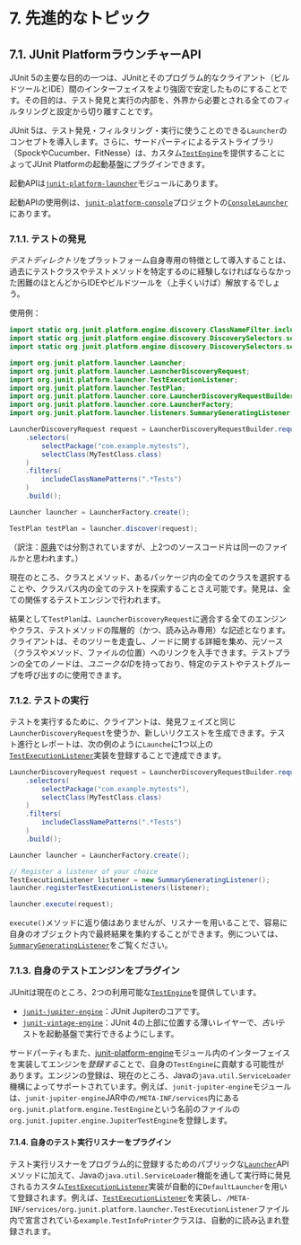 # 7. 先進的なトピック
## 7.1. JUnit PlatformラウンチャーAPI
JUnit 5の主要な目的の一つは、JUnitとそのプログラム的なクライアント（ビルドツールとIDE）間のインターフェイスをより強固で安定したものにすることです。その目的は、テスト発見と実行の内部を、外界から必要とされる全てのフィルタリングと設定から切り離すことです。

JUnit 5は、テスト発見・フィルタリング・実行に使うことのできる`Launcher`のコンセプトを導入します。さらに、サードパーティによるテストライブラリ（SpockやCucumber、FitNesse）は、カスタム[`TestEngine`](https://junit.org/junit5/docs/5.2.0/api/org/junit/platform/engine/TestEngine.html)を提供することによってJUnit Platformの起動基盤にプラグインできます。

起動APIは[`junit-platform-launcher`](https://junit.org/junit5/docs/5.2.0/api/org/junit/platform/launcher/package-summary.html)モジュールにあります。

起動APIの使用例は、[`junit-platform-console`](https://junit.org/junit5/docs/5.2.0/api/org/junit/platform/console/package-summary.html)プロジェクトの[`ConsoleLauncher`](https://junit.org/junit5/docs/5.2.0/api/org/junit/platform/console/ConsoleLauncher.html)にあります。

### 7.1.1. テストの発見
*テストディレクトリ*をプラットフォーム自身専用の特徴として導入することは、過去にテストクラスやテストメソッドを特定するのに経験しなければならなかった困難のほとんどからIDEやビルドツールを（上手くいけば）解放するでしょう。

使用例：
```java
import static org.junit.platform.engine.discovery.ClassNameFilter.includeClassNamePatterns;
import static org.junit.platform.engine.discovery.DiscoverySelectors.selectClass;
import static org.junit.platform.engine.discovery.DiscoverySelectors.selectPackage;

import org.junit.platform.launcher.Launcher;
import org.junit.platform.launcher.LauncherDiscoveryRequest;
import org.junit.platform.launcher.TestExecutionListener;
import org.junit.platform.launcher.TestPlan;
import org.junit.platform.launcher.core.LauncherDiscoveryRequestBuilder;
import org.junit.platform.launcher.core.LauncherFactory;
import org.junit.platform.launcher.listeners.SummaryGeneratingListener;
```

```java
LauncherDiscoveryRequest request = LauncherDiscoveryRequestBuilder.request()
    .selectors(
        selectPackage("com.example.mytests"),
        selectClass(MyTestClass.class)
    )
    .filters(
        includeClassNamePatterns(".*Tests")
    )
    .build();

Launcher launcher = LauncherFactory.create();

TestPlan testPlan = launcher.discover(request);
```

（訳注：[原典](https://junit.org/junit5/docs/5.2.0/user-guide/#launcher-api-discovery)では分割されていますが、上2つのソースコード片は同一のファイルかと思われます。）

現在のところ、クラスとメソッド、あるパッケージ内の全てのクラスを選択することや、クラスパス内の全てのテストを探索することさえ可能です。発見は、全ての関係するテストエンジンで行われます。

結果として`TestPlan`は、`LauncherDiscoveryRequest`に適合する全てのエンジンやクラス、テストメソッドの階層的（かつ、読み込み専用）な記述となります。クライアントは、そのツリーを走査し、ノードに関する詳細を集め、元ソース（クラスやメソッド、ファイルの位置）へのリンクを入手できます。テストプランの全てのノードは、*ユニークなID*を持っており、特定のテストやテストグループを呼び出すのに使用できます。

### 7.1.2. テストの実行
テストを実行するために、クライアントは、発見フェイズと同じ`LauncherDiscoveryRequest`を使うか、新しいリクエストを生成できます。テスト進行とレポートは、次の例のように`Launche`に1つ以上の[`TestExecutionListener`](https://junit.org/junit5/docs/5.2.0/api/org/junit/platform/launcher/TestExecutionListener.html)実装を登録することで達成できます。

```java
LauncherDiscoveryRequest request = LauncherDiscoveryRequestBuilder.request()
    .selectors(
        selectPackage("com.example.mytests"),
        selectClass(MyTestClass.class)
    )
    .filters(
        includeClassNamePatterns(".*Tests")
    )
    .build();

Launcher launcher = LauncherFactory.create();

// Register a listener of your choice
TestExecutionListener listener = new SummaryGeneratingListener();
launcher.registerTestExecutionListeners(listener);

launcher.execute(request);
```

`execute()`メソッドに返り値はありませんが、リスナーを用いることで、容易に自身のオブジェクト内で最終結果を集約することができます。例については、[`SummaryGeneratingListener`](https://junit.org/junit5/docs/5.2.0/api/org/junit/platform/launcher/listeners/SummaryGeneratingListener.html)をご覧ください。

### 7.1.3. 自身のテストエンジンをプラグイン
JUnitは現在のところ、2つの利用可能な[`TestEngine`](https://junit.org/junit5/docs/5.2.0/api/org/junit/platform/engine/TestEngine.html)を提供しています。
- [`junit-jupiter-engine`](https://junit.org/junit5/docs/5.2.0/api/org/junit/jupiter/engine/package-summary.html)：JUnit Jupiterのコアです。
- [`junit-vintage-engine`](https://junit.org/junit5/docs/5.2.0/api/org/junit/vintage/engine/package-summary.html)：JUnit 4の上部に位置する薄いレイヤーで、*古い*テストを起動基盤で実行できるようにします。

サードパーティもまた、[junit-platform-engine](https://junit.org/junit5/docs/5.2.0/api/org/junit/platform/engine/package-summary.html)モジュール内のインターフェイスを実装してエンジンを*登録する*ことで、自身の`TestEngine`に貢献する可能性があります。エンジンの登録は、現在のところ、Javaの`java.util.ServiceLoader`機構によってサポートされています。例えば、`junit-jupiter-engine`モジュールは、`junit-jupiter-engine`JAR中の`/META-INF/services`内にある`org.junit.platform.engine.TestEngine`という名前のファイルの`org.junit.jupiter.engine.JupiterTestEngine`を登録します。

#### 7.1.4. 自身のテスト実行リスナーをプラグイン
テスト実行リスナーをプログラム的に登録するためのパブリックな[`Launcher`](https://junit.org/junit5/docs/5.2.0/api/org/junit/platform/launcher/Launcher.html)APIメソッドに加えて、Javaの`java.util.ServiceLoader`機能を通して実行時に発見されるカスタム[`TestExecutionListener`](https://junit.org/junit5/docs/5.2.0/api/org/junit/platform/launcher/TestExecutionListener.html)実装が自動的に`DefaultLauncher`を用いて登録されます。例えば、[`TestExecutionListener`](https://junit.org/junit5/docs/5.2.0/api/org/junit/platform/launcher/TestExecutionListener.html)を実装し、`/META-INF/services/org.junit.platform.launcher.TestExecutionListener`ファイル内で宣言されている`example.TestInfoPrinter`クラスは、自動的に読み込まれ登録されます。
